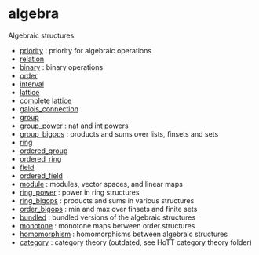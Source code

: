algebra
=======

Algebraic structures.

* [priority](priority.lean) : priority for algebraic operations
* [relation](relation.lean)
* [binary](binary.lean) : binary operations
* [order](order.lean)
* [interval](interval.lean)
* [lattice](lattice.lean)
* [complete lattice](complete_lattice.lean)
* [galois_connection](galois_connection.lean)
* [group](group.lean)
* [group_power](group_power.lean) : nat and int powers
* [group_bigops](group_bigops.lean) : products and sums over lists, finsets and sets
* [ring](ring.lean)
* [ordered_group](ordered_group.lean)
* [ordered_ring](ordered_ring.lean)
* [field](field.lean)
* [ordered_field](ordered_field.lean)
* [module](module.lean) : modules, vector spaces, and linear maps
* [ring_power](ring_power.lean) : power in ring structures
* [ring_bigops](ring_bigops.lean) : products and sums in various structures
* [order_bigops](order_bigops.lean) : min and max over finsets and finite sets
* [bundled](bundled.lean) : bundled versions of the algebraic structures
* [monotone](monotone.lean) : monotone maps between order structures
* [homomorphism](homomorphism.lean) : homomorphisms between algebraic structures
* [category](category/category.md) : category theory (outdated, see HoTT category theory folder)
